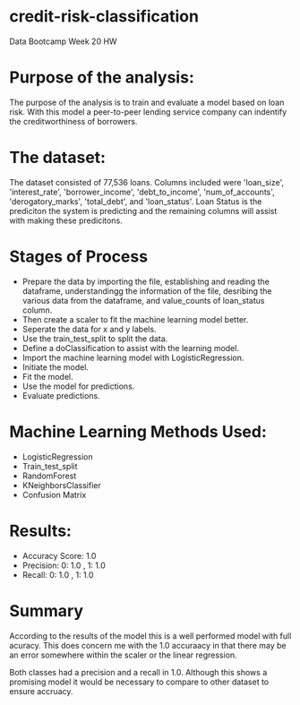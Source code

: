 # credit-risk-classification
Data Bootcamp Week 20 HW

# Purpose of the analysis: 
The purpose of the analysis is to train and evaluate a model based on loan risk. With this model a peer-to-peer lending service company can indentify the creditworthiness of borrowers. 

# The dataset: 
The dataset consisted of 77,536 loans. Columns included were 'loan_size', 'interest_rate', 'borrower_income', 'debt_to_income', 'num_of_accounts', 'derogatory_marks', 'total_debt', and 'loan_status'. Loan Status is the prediciton the system is predicting and the remaining columns will assist with making these predicitons. 

# Stages of Process
- Prepare the data by importing the file, establishing and reading the dataframe, understandingg the information of the file, desribing the various data from the dataframe, and value_counts of loan_status column. 
- Then create a scaler to fit the machine learning model better. 
- Seperate the data for x and y labels. 
- Use the train_test_split to split the data. 
- Define a doClassification to assist with the learning model. 
- Import the machine learning model with LogisticRegression.
- Initiate the model. 
- Fit the model. 
- Use the model for predictions. 
- Evaluate predictions. 

# Machine Learning Methods Used: 
- LogisticRegression
- Train_test_split
- RandomForest
- KNeighborsClassifier
- Confusion Matrix

# Results: 
- Accuracy Score: 1.0
- Precision: 0: 1.0 , 1: 1.0
- Recall: 0: 1.0 , 1: 1.0

# Summary
According to the results of the model this is a well performed model with full acuracy. This does concern me with the 1.0 accuraacy in that there may be an error somewhere within the scaler or the linear regression. 

Both classes had a precision and a recall in 1.0. Although this shows a promising model it would be necessary to compare to other dataset to ensure accruacy. 